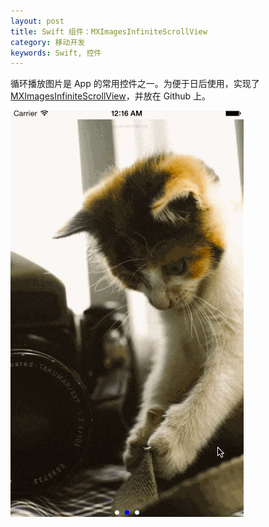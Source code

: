 ```yaml
---
layout: post
title: Swift 组件：MXImagesInfiniteScrollView
category: 移动开发
keywords: Swift, 控件
---
```


循环播放图片是 App 的常用控件之一。为便于日后使用，实现了 [MXImagesInfiniteScrollView](https://github.com/machinecc/MXImagesInfiniteScrollView)，并放在 Github 上。

![Demo.gif](https://raw.githubusercontent.com/machinecc/MXImagesInfiniteScrollView/master/Demo.gif)

